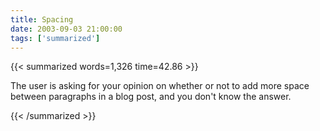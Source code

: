 ```yaml
---
title: Spacing
date: 2003-09-03 21:00:00
tags: ['summarized']
---
```


{{< summarized words=1,326 time=42.86 >}}

The user is asking for your opinion on whether or not to add more space between paragraphs in a blog post, and you don't know the answer.

{{< /summarized >}}